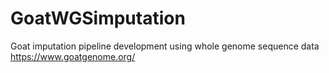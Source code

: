 # GoatWGSimputation
Goat imputation pipeline development using whole genome sequence data
https://www.goatgenome.org/
